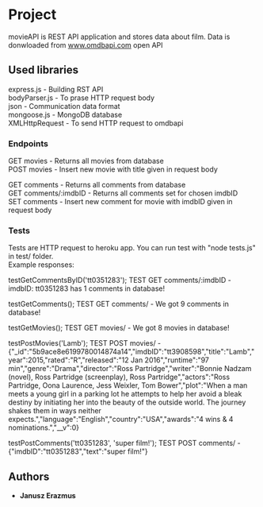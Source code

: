 # Project

movieAPI is REST API application and stores data about film. Data is donwloaded from www.omdbapi.com open API

## Used libraries

express.js -  Building RST API<br/>
bodyParser.js - To prase HTTP request body<br/>
json - Communication data format<br/>
mongoose.js - MongoDB database<br/>
XMLHttpRequest - To send HTTP request to omdbapi<br/>

### Endpoints

GET movies - Returns all movies from database<br/>
POST movies - Insert new movie with title given in request body<br/>

GET comments - Returns all comments from database<br/>
GET comments/:imdbID - Returns all comments set for chosen imdbID<br/>
SET comments - Insert new comment for movie with imdbID given in request body<br/>

### Tests
Tests are HTTP request to heroku app. You can run test with "node tests.js" in test/ folder.<br/>
Example responses:<br/>

testGetCommentsByID('tt0351283');
TEST GET comments/:imdbID - imdbID: tt0351283 has 1 comments in database!<br/>

testGetComments();
TEST GET comments/ - We got 9 comments in database!<br/>

testGetMovies();
TEST GET movies/ - We got 8 movies in database!<br/>

testPostMovies('Lamb');
TEST POST movies/ - {"_id":"5b9ace8e6199780014874a14","imdbID":"tt3908598","title":"Lamb","year":2015,"rated":"R","released":"12 Jan 2016","runtime":"97 min","genre":"Drama","director":"Ross Partridge","writer":"Bonnie Nadzam (novel), Ross Partridge (screenplay), Ross Partridge","actors":"Ross Partridge, Oona Laurence, Jess Weixler, Tom Bower","plot":"When a man meets a young girl in a parking lot he attempts to help her avoid a bleak destiny by initiating her into the beauty of the outside world. The journey shakes them in ways neither expects.","language":"English","country":"USA","awards":"4 wins & 4 nominations.","__v":0}<br/>

testPostComments('tt0351283', 'super film!');
TEST POST comments/ - {"imdbID":"tt0351283","text":"super film!"}<br/>

## Authors

* **Janusz Erazmus**
